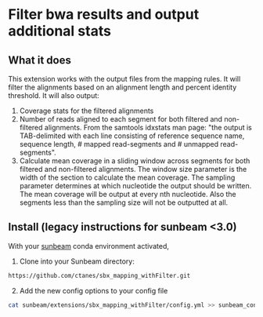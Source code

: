 # Filter bwa results and output additional stats

## What it does

This extension works with the output files from the mapping rules.
It will filter the alignments based on an alignment length and percent identity threshold.
It will also output:
1) Coverage stats for the filtered alignments
2) Number of reads aligned to each segment for both filtered and non-filtered alignments. From the samtools idxstats man page: "the output is TAB-delimited with each line consisting of reference sequence name, sequence length, # mapped read-segments and # unmapped read-segments".
3) Calculate mean coverage in a sliding window across segments for both filtered and non-filtered alignments. The window size parameter is the width of the section to calculate the mean coverage. The sampling parameter determines at which nucleotide the output should be written. The mean coverage will be output at every nth nucleotide. Also the segments less than the sampling size will not be outputted at all.

## Install (legacy instructions for sunbeam <3.0)
 
 With your [sunbeam](https://github.com/sunbeam-labs/sunbeam) conda environment activated, 
 
 1. Clone into your Sunbeam directory:
 
  ```bash
  https://github.com/ctanes/sbx_mapping_withFilter.git
  ```
 
 2. Add the new config options to your config file
 
  ```bash
  cat sunbeam/extensions/sbx_mapping_withFilter/config.yml >> sunbeam_config.yml
  ```
